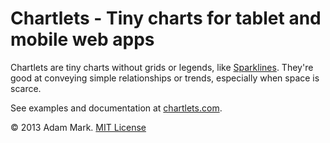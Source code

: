 # Chartlets - Tiny charts for tablet and mobile web apps

Chartlets are tiny charts without grids or legends, like [Sparklines][1]. They're 
good at conveying simple relationships or trends, especially when space is scarce.

See examples and documentation at [chartlets.com][2].

&copy; 2013 Adam Mark. [MIT License][3]

[1]: http://en.wikipedia.org/wiki/Sparklines
[2]: http://chartlets.com
[3]: http://opensource.org/licenses/MIT
